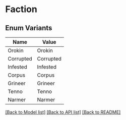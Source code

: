 # Faction

## Enum Variants

| Name | Value |
|---- | -----|
| Orokin | Orokin |
| Corrupted | Corrupted |
| Infested | Infested |
| Corpus | Corpus |
| Grineer | Grineer |
| Tenno | Tenno |
| Narmer | Narmer |


[[Back to Model list]](../README.md#documentation-for-models) [[Back to API list]](../README.md#documentation-for-api-endpoints) [[Back to README]](../README.md)


